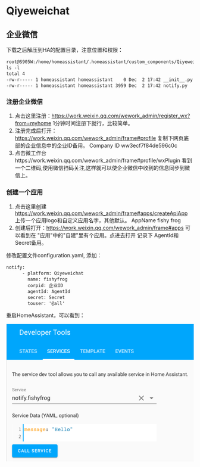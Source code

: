 # Qiyeweichat
## 企业微信
下载之后解压到HA的配置目录，注意位置和权限：
```
root@S905W:/home/homeassistant/.homeassistant/custom_components/Qiyeweichat# ls -l
total 4
-rw-r----- 1 homeassistant homeassistant    0 Dec  2 17:42 __init__.py
-rw-r----- 1 homeassistant homeassistant 3959 Dec  2 17:42 notify.py
```
### 注册企业微信
1. 点击这里注册：https://work.weixin.qq.com/wework_admin/register_wx?from=myhome 1分钟时间注册下就行，比较简单。
2. 注册完成后打开：https://work.weixin.qq.com/wework_admin/frame#profile 复制下网页底部的企业信息中的企业ID备用。
Company ID	ww3ecf7f84de596c0c
3. 点击微工作台https://work.weixin.qq.com/wework_admin/frame#profile/wxPlugin
看到一个二维码,使用微信扫码关注,这样就可以使企业微信中收到的信息同步到微信上。

### 创建一个应用
1. 点击这里创建 https://work.weixin.qq.com/wework_admin/frame#apps/createApiApp
上传一个应用logo和自定义应用名字，其他默认。
AppName	fishy frog
2. 创建后打开：https://work.weixin.qq.com/wework_admin/frame#apps
可以看到在 "应用"中的"自建"里有个应用。点进去打开 记录下 AgentId和Secret备用。

修改配置文件configuration.yaml, 添加：
```
notify:
      - platform: Qiyeweichat
        name: fishyfrog
        corpid: 企业ID
        agentId: AgentId
        secret: Secret
        touser: '@all'
```
重启HomeAssistant，可以看到：

![screenshot](https://github.com/yaosheng79/HomeAssistant/blob/main/images/wecom.png?raw=true)
